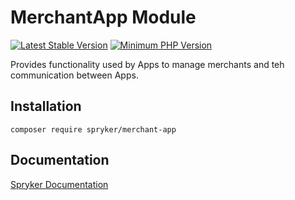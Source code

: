# MerchantApp Module
[![Latest Stable Version](https://poser.pugx.org/spryker/merchant-app/v/stable.svg)](https://packagist.org/packages/spryker/merchant-app)
[![Minimum PHP Version](https://img.shields.io/badge/php-%3E%3D%208.2-8892BF.svg)](https://php.net/)

Provides functionality used by Apps to manage merchants and teh communication between Apps.

## Installation

```
composer require spryker/merchant-app
```

## Documentation

[Spryker Documentation](https://docs.spryker.com)
